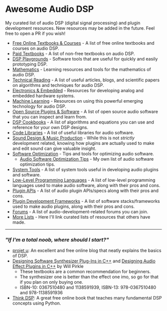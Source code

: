 # Awesome Audio DSP
My curated list of audio DSP (digital signal processing) and plugin development resources. New resources may be added in the future. Feel free to open a PR if you wish!

- [Free Online Textbooks & Courses] - A list of free online textbooks and courses on audio DSP.
- [Paid Textbooks] - A list of non-free textbooks on audio DSP.
- [DSP Playgrounds] - Software tools that are useful for quickly and easily prototyping DSP.
- [Mathematics] - Learning resources and tools for the mathematics of audio DSP.
- [Technical Reading] - A list of useful articles, blogs, and scientific papers on algorithms and techniques for audio DSP.
- [Electronics & Embedded] - Resources for developing analog and embedded hardware systems.
- [Machine Learning] - Resources on using this powerful emerging technology for audio DSP.
- [Open Source Plugins & Software] - A list of open source audio software that you can inspect and learn from.
- [DSP Cookbooks] - A list of algorithms and equations you can use and reference for your own DSP designs.
- [Code Libraries] - A list of useful libraries for audio software.
- [Sound Design & Music Production] - While this is not *strictly* development related, knowing how plugins are actually used to make and edit sound can give valuable insight.
- [Software Optimization] - Tips and tools for optimizing audio software.
    - [Audio Software Optimization Tips] - My own list of audio software optimization tips.
- [System Tools] - A list of system tools useful in developing audio plugins and software.
- [Low-Level Programming Languages] - A list of low-level programming languages used to make audio software, along with their pros and cons.
- [Plugin APIs] - A list of audio plugin APIs/specs along with their pros and cons.
- [Plugin Development Frameworks] - A list of software stacks/frameworks used to make audio plugins, along with their pros and cons.
- [Forums] - A list of audio-development-related forums you can join.
- [More Lists] - Here I'll link curated lists of resources that others have made.

<hr/>

### *"If I'm a total noob, where should I start?"*
- [projet μ]: An excellent and free online blog that neatly explains the basics of DSP.
- [Designing Software Synthesizer Plug-Ins in C++] and [Designing Audio Effect Plugins in C++] by Will Pirkle
    - These textbooks are a common recommendation for beginners.
    - The synthesizer one is better than the effect one imo, so go for that if you plan on only buying one.
    - ISBN-10: 0367510480 and 1138591939, ISBN-13: 978-0367510480 and 978-1138591936
- [Think DSP]: A great free online book that teaches many fundamental DSP concepts using Python.

[Free Online Textbooks & Courses]: sections/FREE_ONLINE_TEXTBOOKS_AND_COURSES.md
[Paid Textbooks]: sections/PAID_TEXTBOOKS.md
[DSP Playgrounds]: sections/DSP_PLAYGROUNDS.md
[Mathematics]: sections/MATHEMATICS.md
[Technical Reading]: sections/TECHNICAL_READING.md
[Electronics & Embedded]: sections/ELECTRONICS_AND_EMBEDDED.md
[Machine Learning]: sections/MACHINE_LEARNING.md
[Open Source Plugins & Software]: sections/OPEN_SOURCE_PLUGINS_AND_SOFTWARE.md
[DSP Cookbooks]: sections/DSP_COOKBOOKS.md
[Code Libraries]: sections/CODE_LIBRARIES.md
[Sound Design & Music Production]: sections/SOUND_DESIGN_AND_MUSIC_PRODUCTION.md
[Software Optimization]: sections/SOFTWARE_OPTIMIZATION.md
[Audio Software Optimization Tips]: content/AUDIO_SOFTWARE_OPTIMIZATION_TIPS.md
[System Tools]: sections/SYSTEM_TOOLS.md
[Low-Level Programming Languages]: sections/LOW_LEVEL_PROGRAMMING_LANGUAGES.md
[Plugin APIs]: sections/PLUGIN_APIS.md
[Plugin Development Frameworks]: sections/PLUGIN_DEVELOPMENT_FRAMEWORKS.md
[Forums]: sections/FORUMS.md
[More Lists]: sections/MORE_LISTS.md
[projet μ]: https://mu.krj.st/
[Think DSP]: https://github.com/AllenDowney/ThinkDSP
[Designing Software Synthesizer Plug-Ins in C++]:  https://www.amazon.com/Designing-Software-Synthesizer-Plug-Ins-Audio/dp/0367510480
[Designing Audio Effect Plugins in C++]: https://www.amazon.com/Designing-Audio-Effect-Plugins-C/dp/1138591939

